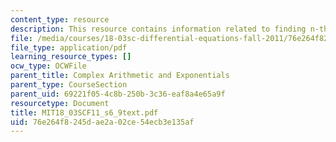 ```yaml
---
content_type: resource
description: This resource contains information related to finding n-th roots.
file: /media/courses/18-03sc-differential-equations-fall-2011/76e264f8245dae2a02ce54ecb3e135af_MIT18_03SCF11_s6_9text.pdf
file_type: application/pdf
learning_resource_types: []
ocw_type: OCWFile
parent_title: Complex Arithmetic and Exponentials
parent_type: CourseSection
parent_uid: 69221f05-4c8b-250b-3c36-eaf8a4e65a9f
resourcetype: Document
title: MIT18_03SCF11_s6_9text.pdf
uid: 76e264f8-245d-ae2a-02ce-54ecb3e135af
---
```

